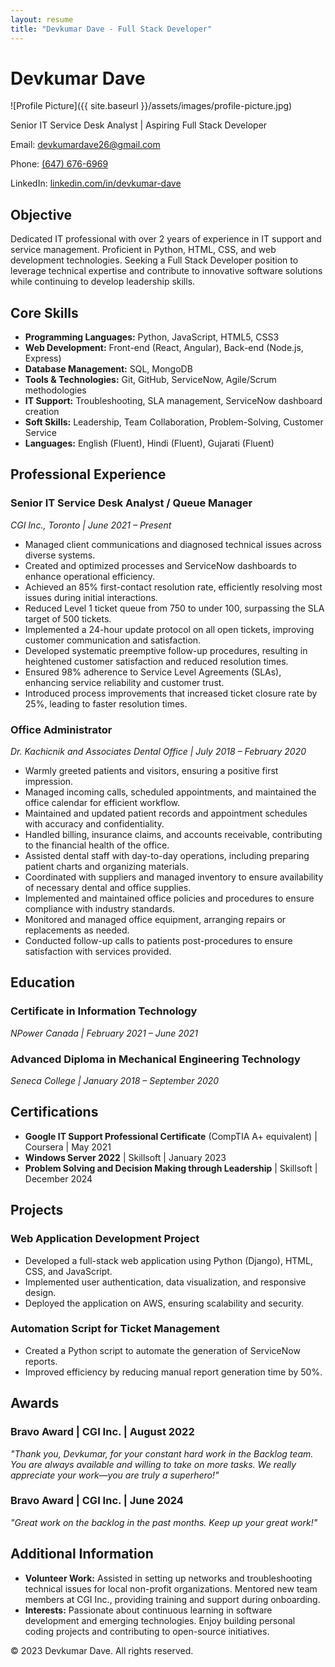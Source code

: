 ```yaml
---
layout: resume
title: "Devkumar Dave - Full Stack Developer"
---
```


# Devkumar Dave

![Profile Picture]({{ site.baseurl }}/assets/images/profile-picture.jpg)

Senior IT Service Desk Analyst | Aspiring Full Stack Developer

Email: [devkumardave26@gmail.com](mailto:devkumardave26@gmail.com)

Phone: [(647) 676-6969](tel:+16476766969)

LinkedIn: [linkedin.com/in/devkumar-dave](https://www.linkedin.com/in/devkumar-dave)

## Objective

Dedicated IT professional with over 2 years of experience in IT support and service management. Proficient in Python, HTML, CSS, and web development technologies. Seeking a Full Stack Developer position to leverage technical expertise and contribute to innovative software solutions while continuing to develop leadership skills.

## Core Skills

*   **Programming Languages:** Python, JavaScript, HTML5, CSS3
*   **Web Development:** Front-end (React, Angular), Back-end (Node.js, Express)
*   **Database Management:** SQL, MongoDB
*   **Tools & Technologies:** Git, GitHub, ServiceNow, Agile/Scrum methodologies
*   **IT Support:** Troubleshooting, SLA management, ServiceNow dashboard creation
*   **Soft Skills:** Leadership, Team Collaboration, Problem-Solving, Customer Service
*   **Languages:** English (Fluent), Hindi (Fluent), Gujarati (Fluent)

## Professional Experience

### Senior IT Service Desk Analyst / Queue Manager

_CGI Inc., Toronto | June 2021 – Present_

*   Managed client communications and diagnosed technical issues across diverse systems.
*   Created and optimized processes and ServiceNow dashboards to enhance operational efficiency.
*   Achieved an 85% first-contact resolution rate, efficiently resolving most issues during initial interactions.
*   Reduced Level 1 ticket queue from 750 to under 100, surpassing the SLA target of 500 tickets.
*   Implemented a 24-hour update protocol on all open tickets, improving customer communication and satisfaction.
*   Developed systematic preemptive follow-up procedures, resulting in heightened customer satisfaction and reduced resolution times.
*   Ensured 98% adherence to Service Level Agreements (SLAs), enhancing service reliability and customer trust.
*   Introduced process improvements that increased ticket closure rate by 25%, leading to faster resolution times.

### Office Administrator

_Dr. Kachicnik and Associates Dental Office | July 2018 – February 2020_

*   Warmly greeted patients and visitors, ensuring a positive first impression.
*   Managed incoming calls, scheduled appointments, and maintained the office calendar for efficient workflow.
*   Maintained and updated patient records and appointment schedules with accuracy and confidentiality.
*   Handled billing, insurance claims, and accounts receivable, contributing to the financial health of the office.
*   Assisted dental staff with day-to-day operations, including preparing patient charts and organizing materials.
*   Coordinated with suppliers and managed inventory to ensure availability of necessary dental and office supplies.
*   Implemented and maintained office policies and procedures to ensure compliance with industry standards.
*   Monitored and managed office equipment, arranging repairs or replacements as needed.
*   Conducted follow-up calls to patients post-procedures to ensure satisfaction with services provided.

## Education

### Certificate in Information Technology

_NPower Canada | February 2021 – June 2021_

### Advanced Diploma in Mechanical Engineering Technology

_Seneca College | January 2018 – September 2020_

## Certifications

*   **Google IT Support Professional Certificate** (CompTIA A+ equivalent) | Coursera | May 2021
*   **Windows Server 2022** | Skillsoft | January 2023
*   **Problem Solving and Decision Making through Leadership** | Skillsoft | December 2024

## Projects

### Web Application Development Project

*   Developed a full-stack web application using Python (Django), HTML, CSS, and JavaScript.
*   Implemented user authentication, data visualization, and responsive design.
*   Deployed the application on AWS, ensuring scalability and security.

### Automation Script for Ticket Management

*   Created a Python script to automate the generation of ServiceNow reports.
*   Improved efficiency by reducing manual report generation time by 50%.

## Awards

### Bravo Award | CGI Inc. | August 2022

_"Thank you, Devkumar, for your constant hard work in the Backlog team. You are always available and willing to take on more tasks. We really appreciate your work—you are truly a superhero!"_

### Bravo Award | CGI Inc. | June 2024

_"Great work on the backlog in the past months. Keep up your great work!"_

## Additional Information

*   **Volunteer Work:** Assisted in setting up networks and troubleshooting technical issues for local non-profit organizations. Mentored new team members at CGI Inc., providing training and support during onboarding.
*   **Interests:** Passionate about continuous learning in software development and emerging technologies. Enjoy building personal coding projects and contributing to open-source initiatives.

© 2023 Devkumar Dave. All rights reserved.
